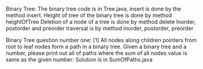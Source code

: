 Binary Tree:
The binary tree code is in Tree.java, insert is done by the method insert. 
Height of tree of the binary tree is done by method heightOfTree
Deletion of a node of a tree is done by method delete
Inorder, postorder and preorder traversal is by method inorder, postorder, preorder

Binary Tree question number one:
[1] All nodes along children pointers from root to leaf nodes form a path in a binary tree. Given a binary tree and a number, please print out all of paths where the sum of all nodes value is same as the given number: Solution is in SumOfPaths.java
